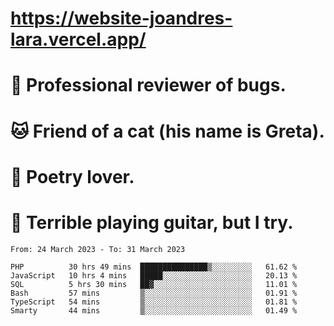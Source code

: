 # https://website-joandres-lara.vercel.app/
# 🐛 Professional reviewer of bugs.
# 🐱 Friend of a cat (his name is Greta).
# 📜 Poetry lover.
# 🎸 Terrible playing guitar, but I try.

<!--START_SECTION:waka-->

```text
From: 24 March 2023 - To: 31 March 2023

PHP          30 hrs 49 mins  ███████████████▒░░░░░░░░░   61.62 %
JavaScript   10 hrs 4 mins   █████░░░░░░░░░░░░░░░░░░░░   20.13 %
SQL          5 hrs 30 mins   ██▓░░░░░░░░░░░░░░░░░░░░░░   11.01 %
Bash         57 mins         ▒░░░░░░░░░░░░░░░░░░░░░░░░   01.91 %
TypeScript   54 mins         ▒░░░░░░░░░░░░░░░░░░░░░░░░   01.81 %
Smarty       44 mins         ▒░░░░░░░░░░░░░░░░░░░░░░░░   01.49 %
```

<!--END_SECTION:waka-->
